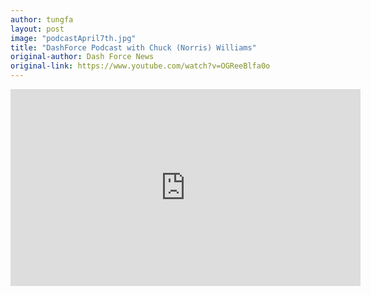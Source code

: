 ```yaml
---
author: tungfa
layout: post
image: "podcastApril7th.jpg"
title: "DashForce Podcast with Chuck (Norris) Williams"
original-author: Dash Force News
original-link: https://www.youtube.com/watch?v=OGReeBlfa0o
---
```



<iframe width="560" height="315" src="https://www.youtube.com/embed/OGReeBlfa0o" frameborder="0" allow="autoplay; encrypted-media" allowfullscreen></iframe>
